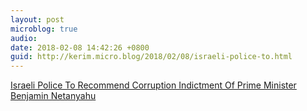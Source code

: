 ```yaml
---
layout: post
microblog: true
audio: 
date: 2018-02-08 14:42:26 +0800
guid: http://kerim.micro.blog/2018/02/08/israeli-police-to.html
---
```

[Israeli Police To Recommend Corruption Indictment Of Prime Minister Benjamin Netanyahu](http://www.newsweek.com/israel-benjamin-netanyahu-indicted-media-reports-801069)
